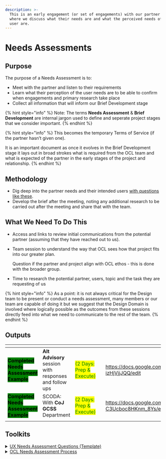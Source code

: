 ```yaml
---
description: >-
  This is an early engagement (or set of engagements) with our partner or client
  where we discuss what their needs are and what the perceived needs of their
  user are.
---
```


# Needs Assessments

## Purpose

The purpose of a Needs Assessment is to:&#x20;

* Meet with the partner and listen to their requirements
* Learn what their perception of the user needs are to be able to confirm when engagements and primary research take place
* Collect all information that will inform our Brief Development stage

{% hint style="info" %}
Note: The terms **Needs Assessment** & **Brief Development** are internal jargon used to define and seperate project stages that we consider important.
{% endhint %}

{% hint style="info" %}
This becomes the temporary Terms of Service (if the partner hasn’t given one). &#x20;

It is an important document as once it evolves in the Brief Development stage it lays out in broad strokes what is required from the OCL team and what is expected of the partner in the early stages of the project and relationship.
{% endhint %}

## Methodology

* Dig deep into the partner needs and their intended users [with questions like these](https://docs.google.com/document/d/1Wf661EgFsbWShe9CZ-lXNYXZwlBOf955\_ZDJ4SOkfz0/edit).
* Develop the brief after the meeting, noting any additional research to be carried out after the meeting and share that with the team.

## What We Need To Do This

* Access and links to review initial communications from the potential partner (assuming that they have reached out to us).
*   Team session to understand the way that OCL sees how that project fits into our greater plan.

    Question if the partner and project align with OCL ethos - this is done with the broader group.
* Time to research the potential partner, users, topic and the task they are requesting of us

{% hint style="info" %}
As a point: it is not always critical for the Design team to be present or conduct a needs assessment, many members or our team are capable of doing it but we suggest that the Design Domain is involved where logically possible as the outcomes from these sessions directly feed into what we need to communicate to the rest of the team. &#x20;
{% endhint %}

## Outputs

<table data-view="cards"><thead><tr><th></th><th></th><th></th><th data-hidden></th><th data-hidden data-card-target data-type="content-ref"></th></tr></thead><tbody><tr><td><mark style="background-color:green;"><strong>Completed Needs Assessment Example</strong></mark></td><td><strong>Alt Advisory</strong> session with responses and follow ups</td><td><mark style="color:green;">(2 Days: Prep &#x26; Execute)</mark></td><td></td><td><a href="https://docs.google.com/document/d/1fDqYb9sWaqfL8JvDwBtN5ajayFJtCSmn-izHjVjjJQQ/edit">https://docs.google.com/document/d/1fDqYb9sWaqfL8JvDwBtN5ajayFJtCSmn-izHjVjjJQQ/edit</a></td></tr><tr><td><mark style="background-color:green;"><strong>Completed Needs Assessment Example</strong></mark></td><td>SCODA: With <strong>CoJ GCSS</strong> Department</td><td><mark style="color:green;">(2 Days: Prep &#x26; Execute)</mark></td><td></td><td><a href="https://docs.google.com/document/d/1aiCGFyPx1gZ30Tj9YJka5fbzMg-C3Ucboc8HKnm_8Ys/edit#heading=h.gjdgxs">https://docs.google.com/document/d/1aiCGFyPx1gZ30Tj9YJka5fbzMg-C3Ucboc8HKnm_8Ys/edit#heading=h.gjdgxs</a></td></tr><tr><td></td><td></td><td></td><td></td><td></td></tr></tbody></table>

## Toolkits

<details>

<summary><a href="https://docs.google.com/document/d/1Wf661EgFsbWShe9CZ-lXNYXZwlBOf955_ZDJ4SOkfz0/edit">UX Needs Assessment Questions  (Template)</a></summary>

* As A Note: This template is exactly that, a template which is meant only to be a guide to begin but should be developed and customised before the actual session by researching both the partner and the topic that we will be addressing. &#x20;
* Please see the output examples to understand how much the template set can change based on the context of the project.
* Even though you have carried out research, the question style should not come from a place where we position ourselves as experts but rather one where we are at least a bit informed to be able to ask questions that bring out actionable results.
* Try asking questions that draw out real world use cases or practical examples.

</details>

<details>

<summary><a href="https://docs.google.com/presentation/d/1ggYY53Gzm3GS6TCr__wqUanCe-oQCPwmTZJqyQovtJc/edit#slide=id.p">OCL Needs Assessment Process</a></summary>

This process document aims to demystify any aspects of the needs assessment process so that team members understand the need for needs assessment.

It also aims to empower team members to conduct needs assessments that have impactful outcomes with sharable learnings and actionable tasks for the broader team.

</details>
